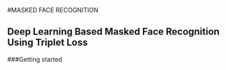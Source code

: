 #MASKED FACE RECOGNITION
## Deep Learning Based Masked Face Recognition Using Triplet Loss 
###Getting started
